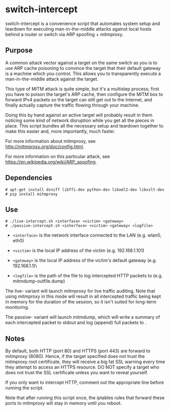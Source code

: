 switch-intercept
================

switch-intercept is a convenience script that automates system setup and teardown for executing
man-in-the-middle attacks against local hosts behind a router or switch via ARP spoofing + mitmproxy.

Purpose
-------
A common attack vector against a target on the same switch as you is to use ARP cache poisoning to convince 
the target that their default gateway is a machine which you control. This allows you to transparently execute
a man-in-the-middle attack against the target.

This type of MITM attack is quite simple, but it's a multistep process; first you have to poison the target's
ARP cache, then configure the MITM box to forward IPv4 packets so the target can still get out to the Internet, and
finally actually capture the traffic flowing through your machine.

Doing this by hand against an active target will probably result in them noticing some kind of network disruption
while you get all the pieces in place. This script bundles all the necessary setup and teardown together to make
this easier and, more importantly, much faster.

For more information about mitmproxy, see http://mitmproxy.org/doc/config.html.

For more information on this particular attack, see https://en.wikipedia.org/wiki/ARP_spoofing.

Dependencies
------------
    # apt-get install dsniff libffi-dev python-dev libxml2-dev libxslt-dev
    # pip install mitmproxy

Use
---
    # ./live-intercept.sh <interface> <victim> <gateway>
    # ./passive-intercept.sh <interface> <victim> <gateway> <logfile>

* ```<interface>``` is the network interface connected to the LAN (e.g. wlan0, eth0)

* ```<victim>```    is the local IP address of the victim (e.g. 192.168.1.101)

* ```<gateway>```   is the local IP address of the victim's default gateway (e.g. 192.168.1.1)\

* ```<logfile>```   is the path of the file to log intercepted HTTP packets to (e.g. mitmdump-outfile.dump)


The live- variant will launch mitmproxy for live traffic auditing. Note that using mitmproxy in this mode will result in
all intercepted traffic being kept in memory for the duration of the session, so it isn't suited for long-term monitoring.

The passive- variant will launch mitmdump, which will write a summary of each intercepted packet to stdout and log (append) full
packets to <logfile>.

Notes
-----
By default, both HTTP (port 80) and HTTPS (port 443) are forward to mitmproxy (8080). Hence, if the
target specified does not trust the mitmproxy root certificate, they will receive a big fat SSL
warning every time they attempt to access an HTTPS resource. DO NOT specify a target who does
not trust the SSL certificate unless you want to reveal yourself.

If you only want to intercept HTTP, comment out the appropriate line before running the script.

Note that after running this script once, the iptables rules that forward these ports to mitmproxy
will stay in memory until you reboot.
